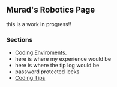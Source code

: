 ## Murad's Robotics Page
this is a work in progress!!
### Sections
* [ Coding Enviroments. ](/Murad-s-Page/roboticsPages/enviroments )
* here is where my experience would be
* here is where the tip log would be
* password protected leeks
* [ Coding Tips ](/Murad-s-Page/coding-secrets.)
